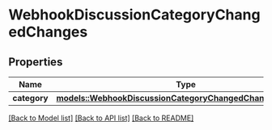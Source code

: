 # WebhookDiscussionCategoryChangedChanges

## Properties

Name | Type | Description | Notes
------------ | ------------- | ------------- | -------------
**category** | [**models::WebhookDiscussionCategoryChangedChangesCategory**](webhook_discussion_category_changed_changes_category.md) |  | 

[[Back to Model list]](../README.md#documentation-for-models) [[Back to API list]](../README.md#documentation-for-api-endpoints) [[Back to README]](../README.md)


